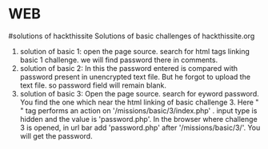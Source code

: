 # WEB
#solutions of hackthissite
Solutions of basic challenges of hackthissite.org
1.  solution of basic 1:
    open the page source. search for html tags linking basic 1 challenge. we will find password there in comments.
2.  solution of basic 2:
    In this the password entered is compared with password present in unencrypted text file. But he forgot to upload the 
    text file. so password field will remain blank.
3.  solution of basic 3:
    Open the page source. search for eyword password. You find the one which near the html linking of basic challenge 3.
    Here "<form>" tag performs an action on '/missions/basic/3/index.php' . input type is hidden and the value is        'password.php'. In the browser where challenge 3 is opened, in url bar add 'password.php' after '/missions/basic/3/'. You will get the password.

